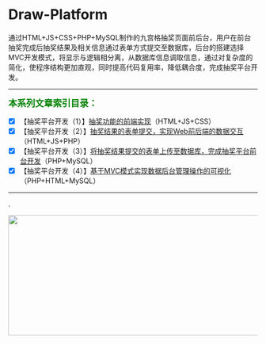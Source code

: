 # Draw-Platform
通过HTML+JS+CSS+PHP+MySQL制作的九宫格抽奖页面前后台，用户在前台抽奖完成后抽奖结果及相关信息通过表单方式提交至数据库，后台的搭建选择MVC开发模式，将显示与逻辑相分离，从数据库信息调取信息，通过对复杂度的简化，使程序结构更加直观，同时提高代码复用率，降低耦合度，完成抽奖平台开发。
***
<font face="微软雅黑" size=4 color=green >**本系列文章索引目录：**</font>
 - [X]  【抽奖平台开发（1）】[抽奖功能的前端实现](https://dengxj.blog.csdn.net/article/details/99699427)（HTML+JS+CSS）
 - [X] 【抽奖平台开发（2）】[抽奖结果的表单提交，实现Web前后端的数据交互](https://dengxj.blog.csdn.net/article/details/99729936)（HTML+JS+PHP）
 - [X] 【抽奖平台开发（3）】[将抽奖结果提交的表单上传至数据库，完成抽奖平台前台开发](https://dengxj.blog.csdn.net/article/details/99869502)（PHP+MySQL）
 - [X] 【抽奖平台开发（4）】[基于MVC模式实现数据后台管理操作的可视化](https://dengxj.blog.csdn.net/article/details/100816981)（PHP+HTML+MySQL）
***
.<div align=center><img src="https://github.com/DXJian/Draw-Platform/blob/master/Video_2019-10-05_151838_20191005151947.gif" width="560" height="243" /></div>
